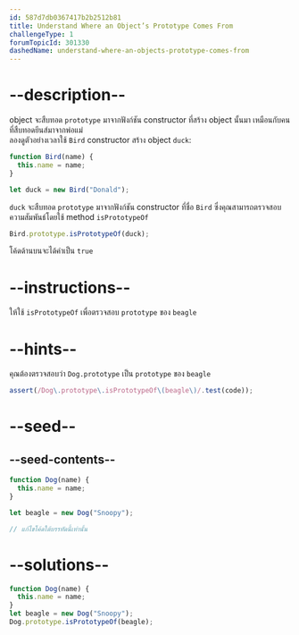 ```yaml
---
id: 587d7db0367417b2b2512b81
title: Understand Where an Object’s Prototype Comes From
challengeType: 1
forumTopicId: 301330
dashedName: understand-where-an-objects-prototype-comes-from
---
```


# --description--

object จะสืบทอด `prototype` มาจากฟังก์ชัน constructor ที่สร้าง object นั้นมา เหมือนกับคนที่สืบทอดยีนส์มาจากพ่อแม่  
ลองดูตัวอย่างเวลาใช้ `Bird` constructor สร้าง object `duck`:


```js
function Bird(name) {
  this.name = name;
}

let duck = new Bird("Donald");
```

`duck` จะสืบทอด `prototype` มาจากฟังก์ชัน constructor ที่ชื่อ `Bird` ซึ่งคุณสามารถตรวจสอบความสัมพันธ์โดยใช้ method `isPrototypeOf`

```js
Bird.prototype.isPrototypeOf(duck);
```

โค้ดด้านบนจะได้ค่าเป็น `true`

# --instructions--

ให้ใช้ `isPrototypeOf` เพื่อตรวจสอบ `prototype` ของ `beagle`

# --hints--

คุณต้องตรวจสอบว่า `Dog.prototype` เป็น `prototype` ของ `beagle`

```js
assert(/Dog\.prototype\.isPrototypeOf\(beagle\)/.test(code));
```

# --seed--

## --seed-contents--

```js
function Dog(name) {
  this.name = name;
}

let beagle = new Dog("Snoopy");

// แก้ไขโค้ดใต้บรรทัดนี้เท่านั้น
```

# --solutions--

```js
function Dog(name) {
  this.name = name;
}
let beagle = new Dog("Snoopy");
Dog.prototype.isPrototypeOf(beagle);
```
